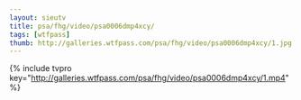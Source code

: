 ```yaml
--- 
layout: sieutv
title: psa/fhg/video/psa0006dmp4xcy/
tags: [wtfpass]
thumb: http://galleries.wtfpass.com/psa/fhg/video/psa0006dmp4xcy/1.jpg
---
```

{% include tvpro key="http://galleries.wtfpass.com/psa/fhg/video/psa0006dmp4xcy/1.mp4" %} 
